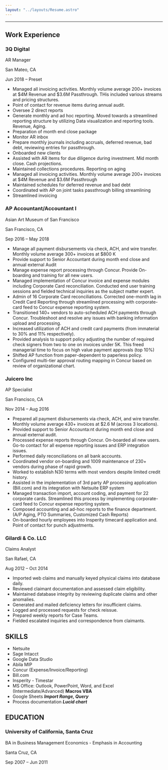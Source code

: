 ```yaml
---
layout: "../layouts/Resume.astro"
---
```

***

## Work Experience

<div class="workheader">
<div class="position">

### 3Q Digital
AR Manager

</div>
<div class="wherewhen">
<p>San Mateo, CA</p><p>Jun 2018 – Preset </p>
</div>
</div>

- Managed all invoicing activities. Monthly volume average 200+ invoices at $4M Revenue and $3.6M Passthrough. THis included various streams and pricing structures.
- Point of contact for revenue items during annual audit. 
- Oversee 2 direct reports 
- Generate monthly and ad hoc reporting. Moved towards a streamlined reporting structure by utilizing Data visualization and reporting tools. Revenue, Aging.
- Preparation of month end close package 
- Monitor AR inbox 
- Prepare monthly journals including accruals, deferred revenue, bad debt, reviewing entries for passthrough.
- Onboarded new clients  
- Assisted with AR items for due diligence during investment. Mid month close. Cash projections.
- Maintained collections procedures. Reporting on aging 
- Managed all invoicing activities. Monthly volume average 200+ invoices at $4M Revenue and $3.6M Passthrough 
- Maintained schedules for deferred revenue and bad debt
- Coordinated with AP on joint tasks passthrough billing streamlining 
- Streamlined invoicing

<div class="workheader">
<div class="position">

### AP Accountant/Accountant I
Asian Art Museum of San Francisco

</div>
<div class="wherewhen">
<p>San Francisco, CA</p><p>Sep 2016 – May 2018</p>
</div>
</div>

- Manage all payment disbursements via check, ACH, and wire transfer. Monthly volume average 300+ invoices at $800 K
- Provide support to Senior Accountant during month end close and annual external Audit
- Manage expense report processing through Concur. Provide On-boarding and training for all new users.
- Managed implementation of Concur invoice and expense modules including Corporate Card reconciliation. Conducted end user training sessions and fielded technical inquiries as the subject matter expert.
- Admin of 16 Corporate Card reconciliations. Corrected one-month lag in Credit Card Reporting through streamlined processing with corporate-card feed to Concur expense reporting system.
- Transitioned 140+ vendors to auto-scheduled ACH payments through Concur. Troubleshoot and resolve any issues with banking information upload and processing.
- Increased utilization of ACH and credit card payments (from immaterial to 30% and 11% respectively).
- Provided analysis to support policy adjusting the number of required check signers from two to one on invoices under 5K. This freed managerial time to focus on high value payment approvals (top 10%)
- Shifted AP function from paper-dependent to paperless policy.
- Configured multi-tier approval routing mapping in Concur based on review of organizational chart.

<div class="workheader">
<div class="position">

### Juicero Inc
AP Specialist

</div>
<div class="wherewhen">
<p>San Francisco, CA</p><p>Nov 2014 – Aug 2016</p>
</div>
</div>

- Prepared all payment disbursements via check, ACH, and wire transfer. Monthly volume average 430+ invoices at $2.6 M (across 3 locations).
- Provided support to Senior Accounta:nt during month end close and annual external audit.
- Processed expense reports through Concur. On-boarded all new users. Go-to contact for all expense reporting issues and ERP integration issues.
- Performed daily reconciliations on all bank accounts.
- Coordinated vendor on-boarding and 1009 maintenance of 230+ vendors during phase of rapid growth.
- Worked to establish N30 terms with most vendors despite limited credit history.
- Assisted in the implementation of 3rd party AP processing application (Bill.com) and its integration with Netsuite ERP system
- Managed transaction import, account coding, and payment for 22 corporate cards. Streamlined this process by implementing corporate-card feed to Concur expense reporting system.
- Composed accounting and ad-hoc reports to the finance department. (A/P Aging, PTO Summaries, Customized Cash Reports)
- On-boarded hourly employees into Insperity timecard application and. Point of contact for punch adjustments.

<div class="workheader">
<div class="position">

### Gilardi & Co. LLC
Claims Analyst

</div>
<div class="wherewhen">
<p>San Rafael, CA</p><p>Aug 2012 – Oct 2014</p>
</div>
</div>

- Imported web claims and manually keyed physical claims into database daily.
- Reviewed claimant documentation and assessed claim eligibility.     	
- Maintained database integrity by reviewing duplicate claims and other anomalies.
- Generated and mailed deficiency letters for insufficient claims.
- Logged and processed requests for check reissue.
- Prepared weekly reports for Case Teams.
- Fielded escalated inquiries and correspondence from claimants.

## SKILLS

- Netsuite
- Sage Intacct
- Google Data Studio
- Abila MIP
- Concur (Expense/Invoice/Reporting)
- Bill.com
- Insperity - Timestar
- MS Office: Outlook, PowerPoint, Word, and Excel (Intermediate/Advanced) ****Macros VBA****
- Google Sheets ***Import Range, Query***
- Process documentation ***Lucid chart***

## EDUCATION 

<div class="workheader">
<div class="position">

### University of California, Santa Cruz
BA in Business Management Economics - Emphasis in Accounting 

</div>
<div class="wherewhen">

<p>Santa Cruz, CA</p><p> Sep 2007 – Jun 2011</p>

</div>
</div>
